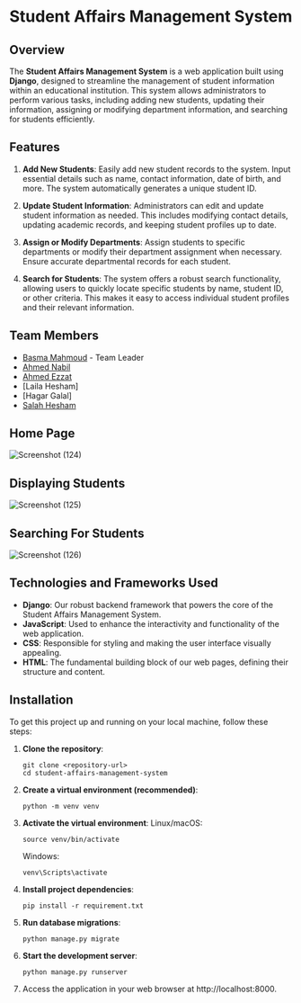 # Student Affairs Management System

## Overview

The **Student Affairs Management System** is a web application built using **Django**, designed to streamline the management of student information within an educational institution. This system allows administrators to perform various tasks, including adding new students, updating their information, assigning or modifying department information, and searching for students efficiently.

## Features

1. **Add New Students**: Easily add new student records to the system. Input essential details such as name, contact information, date of birth, and more. The system automatically generates a unique student ID.

2. **Update Student Information**: Administrators can edit and update student information as needed. This includes modifying contact details, updating academic records, and keeping student profiles up to date.

3. **Assign or Modify Departments**: Assign students to specific departments or modify their department assignment when necessary. Ensure accurate departmental records for each student.

4. **Search for Students**: The system offers a robust search functionality, allowing users to quickly locate specific students by name, student ID, or other criteria. This makes it easy to access individual student profiles and their relevant information.

## Team Members

- [Basma Mahmoud](https://github.com/Basma2423) - Team Leader
- [Ahmed Nabil](https://github.com/Ahmednabi1)
- [Ahmed Ezzat](https://github.com/ANTITRIX)
- [Laila Hesham]
- [Hagar Galal]
- [Salah Hesham](https://github.com/salahhesham8)

## Home Page
![Screenshot (124)](https://github.com/Basma2423/StudentAffairsSystem/assets/92788812/38867dc7-576c-47f2-b725-302163271c21)
## Displaying Students
![Screenshot (125)](https://github.com/Basma2423/StudentAffairsSystem/assets/92788812/6fc0c5b1-40ef-4765-a9ef-f6151f615a4b)
## Searching For Students
![Screenshot (126)](https://github.com/Basma2423/StudentAffairsSystem/assets/92788812/3497f082-23b8-4d9f-86db-53324b83bee9)


## Technologies and Frameworks Used

- **Django**: Our robust backend framework that powers the core of the Student Affairs Management System.
- **JavaScript**: Used to enhance the interactivity and functionality of the web application.
- **CSS**: Responsible for styling and making the user interface visually appealing.
- **HTML**: The fundamental building block of our web pages, defining their structure and content.

## Installation

To get this project up and running on your local machine, follow these steps:

1. **Clone the repository**:
   ```
   git clone <repository-url>
   cd student-affairs-management-system
   ```
2. **Create a virtual environment (recommended)**:
   ```
   python -m venv venv
   ```
3. **Activate the virtual environment**:
    Linux/macOS:
    ```
    source venv/bin/activate
    ```
    Windows:
    ```
    venv\Scripts\activate
    ```
3. **Install project dependencies**:
    ```
    pip install -r requirement.txt
    ```
4. **Run database migrations**:
    ```
    python manage.py migrate
    ```
5. **Start the development server**:
    ```
    python manage.py runserver
    ```
6. Access the application in your web browser at http://localhost:8000.



